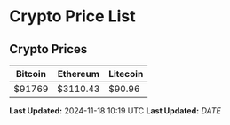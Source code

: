 # Crypto Price List

## Crypto Prices
| Bitcoin | Ethereum | Litecoin |
| ------- | -------- | -------- |
| $91769 | $3110.43 | $90.96 |
**Last Updated:** 2024-11-18 10:19 UTC
**Last Updated:** $DATE$
